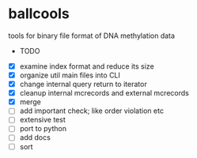 # ballcools
tools for binary file format of DNA methylation data

* TODO
- [x] examine index format and reduce its size
- [x] organize util main files into CLI
- [x] change internal query return to iterator
- [x] cleanup internal mcrecords and external mcrecords
- [x] merge
- [ ] add important check; like order violation etc
- [ ] extensive test
- [ ] port to python
- [ ] add docs
- [ ] sort
